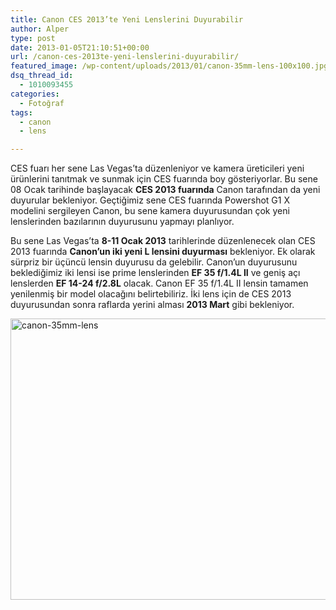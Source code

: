 ```yaml
---
title: Canon CES 2013’te Yeni Lenslerini Duyurabilir
author: Alper
type: post
date: 2013-01-05T21:10:51+00:00
url: /canon-ces-2013te-yeni-lenslerini-duyurabilir/
featured_image: /wp-content/uploads/2013/01/canon-35mm-lens-100x100.jpg
dsq_thread_id:
  - 1010093455
categories:
  - Fotoğraf
tags:
  - canon
  - lens

---
```

CES fuarı her sene Las Vegas&#8217;ta düzenleniyor ve kamera üreticileri yeni ürünlerini tanıtmak ve sunmak için CES fuarında boy gösteriyorlar. Bu sene 08 Ocak tarihinde başlayacak **CES 2013 fuarında** Canon tarafından da yeni duyurular bekleniyor. Geçtiğimiz sene CES fuarında Powershot G1 X modelini sergileyen Canon, bu sene kamera duyurusundan çok yeni lenslerinden bazılarının duyurusunu yapmayı planlıyor.

Bu sene Las Vegas’ta **8-11 Ocak 2013** tarihlerinde düzenlenecek olan CES 2013 fuarında **Canon&#8217;un iki yeni L lensini duyurması** bekleniyor. Ek olarak sürpriz bir üçüncü lensin duyurusu da gelebilir. Canon&#8217;un duyurusunu beklediğimiz iki lensi ise prime lenslerinden **EF 35 f/1.4L II** ve geniş açı lenslerden **EF 14-24 f/2.8L** olacak. Canon EF 35 f/1.4L II lensin tamamen yenilenmiş bir model olacağını belirtebiliriz. İki lens için de CES 2013 duyurusundan sonra raflarda yerini alması **2013 Mart** gibi bekleniyor.

<img class="aligncenter size-full wp-image-10470" alt="canon-35mm-lens" src="https://www.murekkep.org/wp-content/uploads/2013/01/canon-35mm-lens.jpg" width="600" height="450" srcset="https://www.murekkep.org/wp-content/uploads/2013/01/canon-35mm-lens.jpg 600w, https://www.murekkep.org/wp-content/uploads/2013/01/canon-35mm-lens-400x300.jpg 400w, https://www.murekkep.org/wp-content/uploads/2013/01/canon-35mm-lens-50x37.jpg 50w, https://www.murekkep.org/wp-content/uploads/2013/01/canon-35mm-lens-125x93.jpg 125w, https://www.murekkep.org/wp-content/uploads/2013/01/canon-35mm-lens-266x200.jpg 266w, https://www.murekkep.org/wp-content/uploads/2013/01/canon-35mm-lens-406x305.jpg 406w" sizes="(max-width: 600px) 100vw, 600px" />
